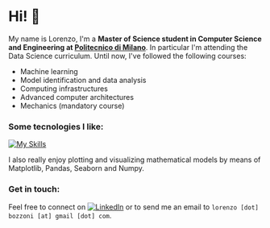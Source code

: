 # Hi! 👋
My name is Lorenzo, I'm a **Master of Science student in Computer Science and Engineering at [Politecnico di Milano](www.polimi.it)**. In particular I'm attending the Data Science curriculum. 
Until now, I've followed the following courses:
- Machine learning
- Model identification and data analysis
- Computing infrastructures
- Advanced computer architectures
- Mechanics (mandatory course)



### Some tecnologies I like:
[![My Skills](https://skillicons.dev/icons?i=cpp,cs,python,js,html,css,latex,docker)](https://skillicons.dev)

I also really enjoy plotting and visualizing mathematical models by means of Matplotlib, Pandas, Seaborn and Numpy.

### Get in touch:
Feel free to connect on [![LinkedIn](https://img.shields.io/badge/-LinkedIn-blue?style=flat&logo=Linkedin&logoColor=white)](https://github.com/LorenzoBozzoni) or to send me an email to `lorenzo [dot] bozzoni [at] gmail [dot] com`.
